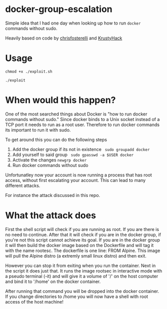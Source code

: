 # docker-group-escalation

Simple idea that I had one day when looking up how to run `docker`  commands without sudo.

Heavily based on code by [chrisfosterelli](https://github.com/chrisfosterelli/dockerrootplease) and [KrustyHack](https://github.com/KrustyHack/docker-privilege-escalation)

# Usage
`chmod +x ./exploit.sh`

`./exploit`

# When would this happen?

One of the most searched things about Docker is "how to run docker commands without sudo." Since docker binds to a Unix socket instead of a TCP port it needs to run as a root user. 
Therefore to run docker commands its important to run it with sudo.

To get around this you can do the following steps
1. Add the docker group if its not in existence
` sudo groupadd docker`
2. Add yourself to said group
` sudo gpasswd -a $USER docker`
3. Activate the changes
`newgrp docker`
4. Run docker commands without sudo

Unfortunatley now your account is now running a process that has root access, without first escalating your account. This can lead to many different attacks.

For instance the attack discussed in this repo.

# What the attack does

First the shell script will check if you are running as root. If you are there is no need to continue. After that it will check
if you are in the docker group, if you're not this script cannot achieve its goal. If you are in the docker group it will then
build the docker image based on the Dockerfile and will tag it with the name rootesc. The dockerfile is one line: FROM Alpine. This image will pull the Alpine distro (a extremly small linux distro) and then exit.

However you can stop it from exiting when you run the container.  Next in the script it does just that. It runs the image rootsec in interactive mode with a pseudo terminal (-it) and will give it a volume
of '/' on the host computer and bind it to '/home' on the docker container.

After running that command you will be dropped into the docker container. If you change directories to /home you will now have a shell with root access of the host machine!

